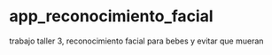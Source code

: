 # app_reconocimiento_facial
trabajo taller 3, reconocimiento facial para bebes y evitar que mueran 
